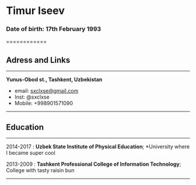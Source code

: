 # Timur Iseev
### Date of birth: 17th February 1993
============
## Adress and Links

-------------------     ----------------------------
**Yunus-Obod st., Tashkent,  Uzbekistan**                 
* email: sxclxse@gmail.com 
* Inst: @sxclxse 
* Mobile: +998901571090 
-------------------     ----------------------------
## Education
---------

 2014-2017
:   **Uzbek State Institute of Physical Education**; *University where I became super cool

 2013-2009
:   **Tashkent Professional College of Information Technology**; College with tasty raisin bun

----------